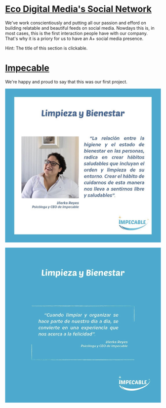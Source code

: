 # [Eco Digital Media's Social Network](https://www.instagram.com/ecodigitals/)
We've work conscientiously and putting all our passion and efford on building relatable and beautiful feeds on social media.
Nowdays this is, in most cases, this is the first interaction people have with our company. That's why it is a priory for us to have an A+ social media presence.

Hint: The title of this section is clickable.


# [Impecable](https://www.instagram.com/impecable.sti/)
We're happy and proud to say that this was our first project.

![](/images/Impecable%201.jpg)

![](/images/Impecable%202.jpg)
